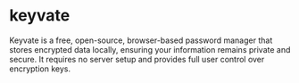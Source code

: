 # keyvate
Keyvate is a free, open-source, browser-based password manager that stores encrypted data locally, ensuring your information remains private and secure. It requires no server setup and provides full user control over encryption keys.
